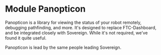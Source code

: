 # Module Panopticon
Panopticon is a library for viewing the status of your robot remotely, debugging pathfinding, and
more. It's designed to replace FTC-Dashboard, and be integrated closely with Sovereign. While it's
not required, we've found it quite useful.

Panopticon is lead by the same people leading Sovereign.